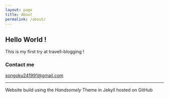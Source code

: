 ```yaml
---
layout: page
title: About
permalink: /about/
---
```

## Hello World !
This is my first try at travell-blogging !



### Contact me

[songoku241991@gmail.com](mailto:songoku241991@gmail.com "Mail to Son-GokuJ")

---
Website build using the *Handsomely* Theme in Jekyll hosted on GitHub
